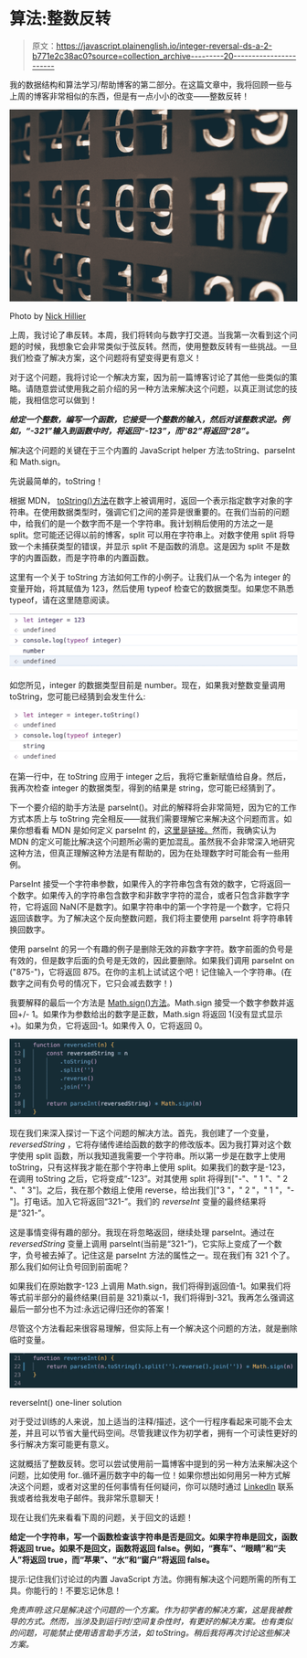# 算法:整数反转

> 原文：<https://javascript.plainenglish.io/integer-reversal-ds-a-2-b771e2c38ac0?source=collection_archive---------20----------------------->

我的数据结构和算法学习/帮助博客的第二部分。在这篇文章中，我将回顾一些与上周的博客非常相似的东西，但是有一点小小的改变——整数反转！

![](img/696eb0acf020a0612df8c4daf0ab7173.png)

Photo by [Nick Hillier](https://unsplash.com/@nhillier?utm_source=medium&utm_medium=referral)

上周，我讨论了串反转。本周，我们将转向与数字打交道。当我第一次看到这个问题的时候，我想象它会非常类似于弦反转。然而，使用整数反转有一些挑战。一旦我们检查了解决方案，这个问题将有望变得更有意义！

对于这个问题，我将讨论一个解决方案，因为前一篇博客讨论了其他一些类似的策略。请随意尝试使用我之前介绍的另一种方法来解决这个问题，以真正测试您的技能，我相信您可以做到！

***给定一个整数，编写一个函数，它接受一个整数的输入，然后对该整数求逆。例如，“-321”输入到函数中时，将返回“-123”，而“82”将返回“28”。***

解决这个问题的关键在于三个内置的 JavaScript helper 方法:toString、parseInt 和 Math.sign。

先说最简单的，toString！

根据 MDN， [toString()方法](https://developer.mozilla.org/en-US/docs/Web/JavaScript/Reference/Global_Objects/Number/toString)在数字上被调用时，返回一个表示指定数字对象的字符串。在使用数据类型时，强调它们之间的差异是很重要的。在我们当前的问题中，给我们的是一个数字而不是一个字符串。我计划稍后使用的方法之一是 split。您可能还记得以前的博客，split 可以用在字符串上。对数字使用 split 将导致一个未捕获类型的错误，并显示 split 不是函数的消息。这是因为 split 不是数字的内置函数，而是字符串的内置函数。

这里有一个关于 toString 方法如何工作的小例子。让我们从一个名为 integer 的变量开始，将其赋值为 123，然后使用 typeof 检查它的数据类型。如果您不熟悉 typeof，请在这里随意阅读。

![](img/ba11a74097f703016b1e7db03ac2f62c.png)

如您所见，integer 的数据类型目前是 number。现在，如果我对整数变量调用 toString，您可能已经猜到会发生什么:

![](img/abffc7bc14f79b82d93816e1f47631e4.png)

在第一行中，在 toString 应用于 integer 之后，我将它重新赋值给自身。然后，我再次检查 integer 的数据类型，得到的结果是 string，您可能已经猜到了。

下一个要介绍的助手方法是 parseInt()。对此的解释将会非常简短，因为它的工作方式本质上与 toString 完全相反——就我们需要理解它来解决这个问题而言。如果你想看看 MDN 是如何定义 parseInt 的，[这里是链接。](https://developer.mozilla.org/en-US/docs/Web/JavaScript/Reference/Global_Objects/Number/parseInt)然而，我确实认为 MDN 的定义可能比解决这个问题所必需的更加混乱。虽然我不会非常深入地研究这种方法，但真正理解这种方法是有帮助的，因为在处理数字时可能会有一些用例。

ParseInt 接受一个字符串参数，如果传入的字符串包含有效的数字，它将返回一个数字。如果传入的字符串包含数字和非数字字符的混合，或者只包含非数字字符，它将返回 NaN(不是数字)。如果字符串中的第一个字符是一个数字，它将只返回该数字。为了解决这个反向整数问题，我们将主要使用 parseInt 将字符串转换回数字。

使用 parseInt 的另一个有趣的例子是删除无效的非数字字符。数字前面的负号是有效的，但是数字后面的负号是无效的，因此要删除。如果我们调用 parseInt on ("875-")，它将返回 875。在你的主机上试试这个吧！记住输入一个字符串。(在数字之间有负号的情况下，它只会减去数字！)

我要解释的最后一个方法是 [Math.sign()方法](https://developer.mozilla.org/en-US/docs/Web/JavaScript/Reference/Global_Objects/Math/sign)。Math.sign 接受一个数字参数并返回+/- 1。如果作为参数给出的数字是正数，Math.sign 将返回 1(没有显式显示+)。如果为负，它将返回-1。如果传入 0，它将返回 0。

![](img/a3699553b1a3a4aa324235ae63d994a1.png)

现在我们来深入探讨一下这个问题的解决方法。首先，我创建了一个变量， *reversedString* ，它将存储传递给函数的数字的修改版本。因为我打算对这个数字使用 split 函数，所以我知道我需要一个字符串。所以第一步是在数字上使用 toString，只有这样我才能在那个字符串上使用 split。如果我们的数字是-123，在调用 toString 之后，它将变成“-123”。对其使用 split 将得到["-"、" 1 "、" 2 "、" 3"]。之后，我在那个数组上使用 reverse，给出我们["3 "，" 2 "，" 1 "，"-"]。打电话。加入它将返回“321-”。我们的 *reverseInt* 变量的最终结果将是“321-”。

这是事情变得有趣的部分。我现在将忽略返回，继续处理 parseInt。通过在 *reversedString* 变量上调用 parseInt(当前是“321-”)，它实际上变成了一个数字，负号被去掉了。记住这是 parseInt 方法的属性之一。现在我们有 321 个了。那么我们如何让负号回到前面呢？

如果我们在原始数字-123 上调用 Math.sign，我们将得到返回值-1。如果我们将等式前半部分的最终结果(目前是 321)乘以-1，我们将得到-321。我再怎么强调这最后一部分也不为过:永远记得归还你的答案！

尽管这个方法看起来很容易理解，但实际上有一个解决这个问题的方法，就是删除临时变量。

![](img/065965d395b1b28640f700e8fae0883e.png)

reverseInt() one-liner solution

对于受过训练的人来说，加上适当的注释/描述，这个一行程序看起来可能不会太差，并且可以节省大量代码空间。尽管我建议作为初学者，拥有一个可读性更好的多行解决方案可能更有意义。

这就概括了整数反转。您可以尝试使用前一篇博客中提到的另一种方法来解决这个问题，比如使用 for..循环遍历数字中的每一位！如果你想出如何用另一种方式解决这个问题，或者对这里的任何事情有任何疑问，你可以随时通过 [LinkedIn](https://www.linkedin.com/in/jiangmichael1/) 联系我或者给我发电子邮件。我非常乐意聊天！

现在让我们先来看看下周的问题，关于回文的话题！

**给定一个字符串，写一个函数检查该字符串是否是回文。如果字符串是回文，函数将返回 true。如果不是回文，函数将返回 false。例如，“赛车”、“眼睛”和“夫人”将返回 true，而“苹果”、“水”和“窗户”将返回 false。**

提示:记住我们讨论过的内置 JavaScript 方法。你拥有解决这个问题所需的所有工具。你能行的！不要忘记休息！

*免责声明:这只是解决这个问题的一个方案。作为初学者的解决方案，这是我被教导的方式。然而，当涉及到运行时/空间复杂性时，有更好的解决方案。也有类似的问题，可能禁止使用语言助手方法，如 toString。稍后我将再次讨论这些解决方案。*
